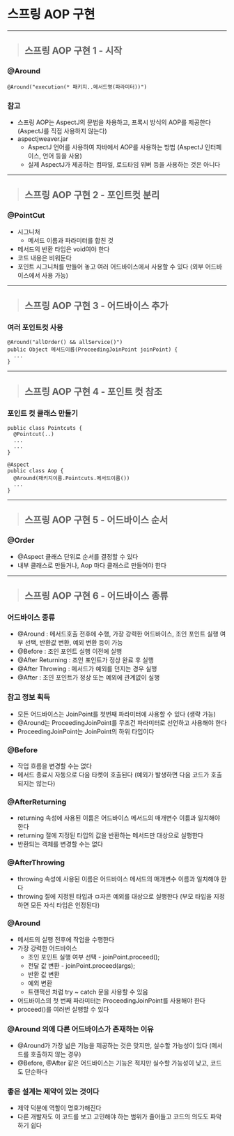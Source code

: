 
# 스프링 AOP 구현

----------------------------------------------------------------------------------------------------------------------------------

> ## 스프링 AOP 구현 1 - 시작

### @Around
    @Around("execution(* 패키지..메서드명(파라미터))")


### 참고
- 스프링 AOP는 AspectJ의 문법을 차용하고, 프록시 방식의 AOP를 제공한다 (AspectJ를 직접 사용하지 않는다)
- aspectjweaver.jar
  - AspectJ 언어를 사용하여 자바에서 AOP를 사용하는 방법 (AspectJ 인터페이스, 언어 등을 사용)
  - 실제 AspectJ가 제공하는 컴파일, 로드타임 위버 등을 사용하는 것은 아니다

----------------------------------------------------------------------------------------------------------------------------------

> ## 스프링 AOP 구현 2 - 포인트컷 분리

### @PointCut
- 시그니처
  - 메서드 이름과 파라미터를 합친 것
- 메서드의 반환 타입은 void여야 한다
- 코드 내용은 비워둔다
- 포인트 시그니처를 만들어 놓고 여러 어드바이스에서 사용할 수 있다 (외부 어드바이스에서 사용 가능)

----------------------------------------------------------------------------------------------------------------------------------

> ## 스프링 AOP 구현 3 - 어드바이스 추가

### 여러 포인트컷 사용
    @Around("allOrder() && allService()")
    public Object 메서드이름(ProceedingJoinPoint joinPoint) {
      ...
    }

----------------------------------------------------------------------------------------------------------------------------------

> ## 스프링 AOP 구현 4 - 포인트 컷 참조

### 포인트 컷 클래스 만들기
    public class Pointcuts {
      @Pointcut(..)
      ...
      ...
    }

    @Aspect
    public class Aop {
      @Around(패키지이름.Pointcuts.메서드이름())
      ...
    }

----------------------------------------------------------------------------------------------------------------------------------

> ## 스프링 AOP 구현 5 - 어드바이스 순서

### @Order
- @Aspect 클래스 단위로 순서를 결정할 수 있다
- 내부 클래스로 만들거나, Aop 마다 클래스르 만들어야 한다

----------------------------------------------------------------------------------------------------------------------------------

> ## 스프링 AOP 구현 6 - 어드바이스 종류

### 어드바이스 종류
- @Around : 메서드호출 전후에 수행, 가장 강력한 어드바이스, 조인 포인트 실행 여부 선택, 반환값 변환, 예외 변환 등이 가능
- @Before : 조인 포인트 실행 이전에 실행
- @After Returning : 조인 포인트가 정상 완료 후 실행
- @After Throwing : 메서드가 예외를 던지는 경우 실행
- @After : 조인 포인트가 정상 또는 예외에 관계없이 실행


### 참고 정보 획득
- 모든 어드바이스는 JoinPoint를 첫번째 파라미터에 사용할 수 있다 (생략 가능)
- @Around는 ProceedingJoinPoint를 무조건 파라미터로 선언하고 사용해야 한다
- ProceedingJoinPoint는 JoinPoint의 하위 타입이다


### @Before
- 작업 흐름을 변경할 수는 없다
- 메서드 종료시 자동으로 다음 타켓이 호출된다 (예외가 발생하면 다음 코드가 호출되지는 않는다)


### @AfterReturning
- returning 속성에 사용된 이름은 어드바이스 메서드의 매개변수 이름과 일치해야 한다
- returning 절에 지정된 타입의 값을 반환하는 메서드만 대상으로 실행한다
- 반환되는 객체를 변경할 수는 없다


### @AfterThrowing
- throwing 속성에 사용된 이름은 어드바이스 메서드의 매개변수 이름과 일치해야 한다
- throwing 절에 지정된 타입과 ㅁ자은 예외를 대상으로 실행한다 (부모 타입을 지정하면 모든 자식 타입은 인정된다)


### @Around
- 메서드의 실행 전후에 작업을 수행한다
- 가장 강력한 어드바이스
  - 조인 포인트 실행 여부 선택 - joinPoint.proceed();
  - 전달 값 변환 - joinPoint.proceed(args);
  - 반환 값 변환
  - 예외 변환
  - 트랜잭션 처럼 try ~ catch 문을 사용할 수 있음
- 어드바이스의 첫 번째 파라미터는 ProceedingJoinPoint를 사용해야 한다
- proceed()를 여러번 실행할 수 있다


### @Around 외에 다른 어드바이스가 존재하는 이유
- @Around가 가장 넓은 기능을 제공하는 것은 맞지만, 실수할 가능성이 있다 (메서드를 호출하지 않는 경우)
- @Before, @After 같은 어드바이스는 기능은 적지만 실수할 가능성이 낮고, 코드도 단순하다


### 좋은 설계는 제약이 있는 것이다
- 제약 덕분에 역할이 명호가해진다
- 다른 개발자도 이 코드를 보고 고민해야 하는 범위가 줄어들고 코드의 의도도 파악하기 쉽다

















